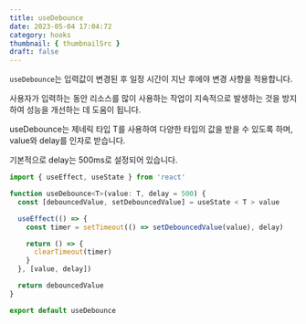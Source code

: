 ```yaml
---
title: useDebounce
date: 2023-05-04 17:04:72
category: hooks
thumbnail: { thumbnailSrc }
draft: false
---
```


`useDebounce`는 입력값이 변경된 후 일정 시간이 지난 후에야 변경 사항을 적용합니다. <br />

사용자가 입력하는 동안 리소스를 많이 사용하는 작업이 지속적으로 발생하는 것을 방지하여 성능을 개선하는 데 도움이 됩니다.<br />

useDebounce는 제네릭 타입 T를 사용하여 다양한 타입의 값을 받을 수 있도록 하며, value와 delay를 인자로 받습니다.<br />

기본적으로 delay는 500ms로 설정되어 있습니다. <br />

```javascript
import { useEffect, useState } from 'react'

function useDebounce<T>(value: T, delay = 500) {
  const [debouncedValue, setDebouncedValue] = useState < T > value

  useEffect(() => {
    const timer = setTimeout(() => setDebouncedValue(value), delay)

    return () => {
      clearTimeout(timer)
    }
  }, [value, delay])

  return debouncedValue
}

export default useDebounce
```
